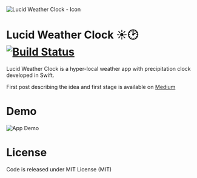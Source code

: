 ![Lucid Weather Clock - Icon](https://raw.githubusercontent.com/wrutkowski/Lucid-Weather-Clock/master/Assets/LWC-icon-rounded.png)

# Lucid Weather Clock ☀️🕑 [![Build Status](https://travis-ci.org/wrutkowski/Lucid-Weather-Clock.svg?branch=master)](https://travis-ci.org/wrutkowski/Lucid-Weather-Clock)

Lucid Weather Clock is a hyper-local weather app with precipitation clock developed in Swift.

First post describing the idea and first stage is available on [Medium](https://medium.com/@wrutkowski/lucid-weather-clock-954f6ce8bd0e)

# Demo

![App Demo](http://i.giphy.com/mcmrs3ArwawE0.gif)

# License

Code is released under MIT License (MIT)
